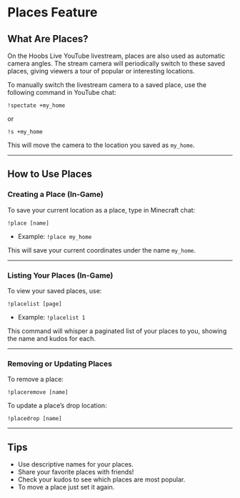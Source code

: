 # Places Feature

## What Are Places?

On the Hoobs Live YouTube livestream, places are also used as automatic camera angles. The stream camera will periodically switch to these saved places, giving viewers a tour of popular or interesting locations.

To manually switch the livestream camera to a saved place, use the following command in YouTube chat:

```
!spectate +my_home
```
or
```
!s +my_home
```
This will move the camera to the location you saved as `my_home`.

---

## How to Use Places

### Creating a Place (In-Game)

To save your current location as a place, type in Minecraft chat:

```
!place [name]
```

- Example:
  `!place my_home`

This will save your current coordinates under the name `my_home`.

---

### Listing Your Places (In-Game)

To view your saved places, use:

```
!placelist [page]
```

- Example:
  `!placelist 1`

This command will whisper a paginated list of your places to you, showing the name and kudos for each.

---

### Removing or Updating Places

To remove a place:

```
!placeremove [name]
```

To update a place’s drop location:

```
!placedrop [name]
```

---

## Tips

- Use descriptive names for your places.
- Share your favorite places with friends!
- Check your kudos to see which places are most popular.
- To move a place just set it again.